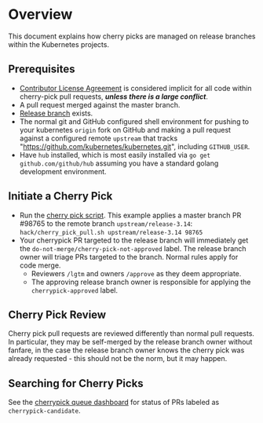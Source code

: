 # Overview

This document explains how cherry picks are managed on release
branches within the Kubernetes projects.

## Prerequisites
 * [Contributor License Agreement](http://git.k8s.io/community/CLA.md)
   is considered implicit for all code within cherry-pick pull requests,
   ***unless there is a large conflict***.
 * A pull request merged against the master branch.
 * [Release branch](https://git.k8s.io/release/docs/branching.md) exists.
 * The normal git and GitHub configured shell environment for pushing
   to your kubernetes `origin` fork on GitHub and making a pull request
   against a configured remote `upstream` that tracks
   "https://github.com/kubernetes/kubernetes.git", including
   `GITHUB_USER`.
 * Have `hub` installed, which is most easily installed via `go get
   github.com/github/hub` assuming you have a standard golang development
   environment.

## Initiate a Cherry Pick
 * Run the [cherry pick script](https://git.k8s.io/kubernetes/hack/cherry_pick_pull.sh).
   This example applies a master branch PR #98765 to the remote branch
   `upstream/release-3.14`: `hack/cherry_pick_pull.sh upstream/release-3.14
   98765`
 * Your cherrypick PR targeted to the release branch will immediately get the
   `do-not-merge/cherry-pick-not-approved` label. The release branch owner
   will triage PRs targeted to the branch.  Normal rules apply for code merge.
   * Reviewers `/lgtm` and owners `/approve` as they deem appropriate.
   * The approving release branch owner is responsible for applying the
     `cherrypick-approved` label.

## Cherry Pick Review

Cherry pick pull requests are reviewed differently than normal pull requests. In
particular, they may be self-merged by the release branch owner without fanfare,
in the case the release branch owner knows the cherry pick was already
requested - this should not be the norm, but it may happen.

## Searching for Cherry Picks

See the [cherrypick queue dashboard](http://cherrypick.k8s.io/#/queue) for
status of PRs labeled as `cherrypick-candidate`.
